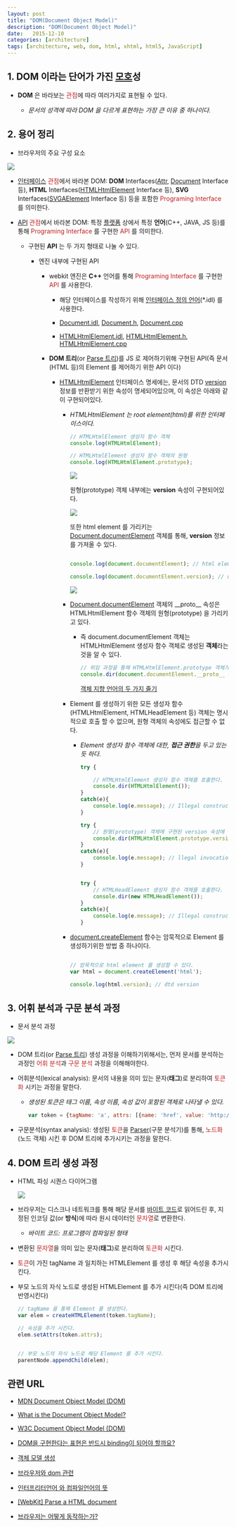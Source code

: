 ```yaml
---
layout: post
title: "DOM(Document Object Model)"
description: "DOM(Document Object Model)"
date:   2015-12-10
categories: [architecture]
tags: [architecture, web, dom, html, xhtml, html5, JavaScript]
---
```


## 1. DOM 이라는 단어가 가진 [모호](http://krdic.naver.com/detail.nhn?docid=13706300)성 

- **DOM** 은 바라보는 <span style="color:#c11f1f">관점</span>에 따라 여러가지로 표현될 수 있다.

  - *문서의 성격에 따라 DOM 을 다르게 표현하는 가장 큰 이유 중 하나이다.*

## 2. 용어 정리

- 브라우저의 주요 구성 요소

![](/blog/assets/images/posts/20151207/dom_11.png)

- <span style="color:#c11f1f">[인터페이스](https://ko.wikipedia.org/wiki/%EC%9D%B8%ED%84%B0%ED%8E%98%EC%9D%B4%EC%8A%A4) 관점</span>에서 바라본 DOM: **DOM** Interfaces([Attr](https://developer.mozilla.org/en-US/docs/Web/API/Attr), [Document](https://developer.mozilla.org/en-US/docs/Web/API/Document) Interface 등), **HTML** Interfaces([HTMLHtmlElement](https://developer.mozilla.org/en-US/docs/Web/API/HTMLHtmlElement) Interface 등), **SVG** Interfaces([SVGAElement](https://developer.mozilla.org/en-US/docs/Web/API/SVGAElement) Interface 등) 등을 포함한 <span style="color:#c11f1f">Programing Interface</span> 를 의미한다.<p />

- <span style="color:#c11f1f">[API](https://ko.wikipedia.org/wiki/API) 관점</span>에서 바라본 DOM: 특정 [플랫폼](https://ko.wikipedia.org/wiki/%EC%BB%B4%ED%93%A8%ED%8C%85_%ED%94%8C%EB%9E%AB%ED%8F%BC) 상에서 특정 **언어**(C++, JAVA, JS 등)를 통해 <span style="color:#c11f1f">Programing Interface</span> 를 구현한 <span style="color:#c11f1f">API</span> 를 의미한다.<p />

  - 구현된 **API** 는 두 가지 형태로 나눌 수 있다.
  
      - 엔진 내부에 구현된 API<p>
          
          - webkit 엔진은 **C++** 언어를 통해 <span style="color:#c11f1f">Programing Interface</span> 를 구현한 <span style="color:#c11f1f">API</span> 를 사용한다.<p>
          
              - 해당 인터페이스를 작성하기 위해 <a href="https://ko.wikipedia.org/wiki/%EC%9D%B8%ED%84%B0%ED%8E%98%EC%9D%B4%EC%8A%A4_%EC%A0%95%EC%9D%98_%EC%96%B8%EC%96%B4">인터페이스 정의 언어</a>(*.idl) 를 사용한다.<p>
        
              - <a href="https://github.com/WebKit/webkit/blob/master/Source/WebCore/dom/Document.idl">Document.idl</a>, <a href="https://github.com/WebKit/webkit/blob/master/Source/WebCore/dom/Document.h">Document.h</a>, <a href="https://github.com/WebKit/webkit/blob/master/Source/WebCore/dom/Document.cpp">Document.cpp</a><p>
              
              - <a href="https://github.com/WebKit/webkit/blob/master/Source/WebCore/html/HTMLHtmlElement.idl">HTMLHtmlElement.idl</a>, <a href="https://github.com/WebKit/webkit/blob/master/Source/WebCore/html/HTMLHtmlElement.h">HTMLHtmlElement.h</a>, <a href="https://github.com/WebKit/webkit/blob/master/Source/WebCore/html/HTMLHtmlElement.cpp">HTMLHtmlElement.cpp</a><p>
                  
        - **DOM 트리**(or [Parse 트리](https://ko.wikipedia.org/wiki/%EA%B5%AC%EB%AC%B8_%EB%B6%84%EC%84%9D))를 JS 로 제어하기위해 구현된 API(즉 문서(HTML 등)의 Element 를 제어하기 위한 API 이다)<p>
        
          - [HTMLHtmlElement](https://developer.mozilla.org/en-US/docs/Web/API/HTMLHtmlElement) 인터페이스 명세에는, 문서의 DTD [version](https://developer.mozilla.org/en-US/docs/Web/API/HTMLHtmlElement/version) 정보를 반환받기 위한 속성이 명세되어있으며, 이 속성은 아래와 같이 구현되어있다.
          
              - *HTMLHtmlElement 는 root element(html)를 위한 인터페이스이다.*<p>
          
                  ```javascript
                  // HTMLHtmlElement 생성자 함수 객체
                  console.log(HTMLHtmlElement);
              
                  // HTMLHtmlElement 생성자 함수 객체의 원형
                  console.log(HTMLHtmlElement.prototype);
                  ```    
                  
                  ![](/blog/assets/images/posts/20151207/dom_13.png)
                  
                  원형(prototype) 객체 내부에는 **version** 속성이 구현되어있다.
                  
                  ![](/blog/assets/images/posts/20151207/dom_14.png)       
                                             
                  또한 html element 를 가리키는 [Document.documentElement](https://developer.mozilla.org/en-US/docs/Web/API/Document/documentElement) 객체를 통해, **version** 정보를 가져올 수 있다.
          
                  ```javascript
                  
                  console.log(document.documentElement); // html element object
                  
                  console.log(document.documentElement.version); // dtd version
                  ```              
                  
                  ![](/blog/assets/images/posts/20151207/dom_15.png)
                  
            - [Document.documentElement](https://developer.mozilla.org/en-US/docs/Web/API/Document/documentElement) 객체의 \_\_proto\_\_ 속성은 HTMLHtmlElement 함수 객체의 원형(prototype) 을 가리키고 있다.
            
              - 즉 document.documentElement 객체는 HTMLHtmlElement 생성자 함수 객체로 생성된 **객체**라는것을 알 수 있다.<p>
              
                  ```javascript
                  // 위임 과정을 통해 HTMLHtmlElement.prototype 객체가 생성된 document.documentElement 객체의 __proto__ 속성으로 위임된다.
                  console.dir(document.documentElement.__proto__ === HTMLHtmlElement.prototype); // true
                  ```                                      
                  
                  [객체 지향 언어의 두 가지 줄기](http://mohwa.github.io/blog/javascript/2015/10/16/prototype/)
                                    
            - Element 를 생성하기 위한 모든 생성자 함수(HTMLHtmlElement, HTMLHeadElement 등) 객체는 명시적으로 호출 할 수 없으며, 원형 객체의 속성에도 접근할 수 없다.
                                                
              - <em>Element 생성자 함수 객체에 대한, **접근 권한**을 두고 있는듯 하다.</em><p>
              
                ```javascript
                try {
                
                    // HTMLHtmlElement 생성자 함수 객체를 호출한다.
                    console.dir(HTMLHtmlElement());
                }
                catch(e){
                    console.log(e.message); // Illegal constructor
                }
            
                try {
                    // 원형(prototype) 객체에 구현된 version 속성에 접근한다.
                    console.dir(HTMLHtmlElement.prototype.version);
                }
                catch(e){
                    console.log(e.message); // llegal invocation
                }
            
            
                try {
                    // HTMLHeadElement 생성자 함수 객체를 호출한다.
                    console.dir(new HTMLHeadElement());
                }
                catch(e){
                    console.log(e.message); // Illegal constructor
                }
                ```

            - [document.createElement](https://developer.mozilla.org/ko/docs/Web/API/Document/createElement) 함수는 암묵적으로 Element 를 생성하기위한 방법 중 하나이다.
            
                ```javascript
                
                // 암묵적으로 html element 를 생성할 수 있다.
                var html = document.createElement('html');
                
                console.log(html.version); // dtd version
                ```

## 3. 어휘 분석과 구문 분석 과정

- 문서 분석 과정

![](/blog/assets/images/posts/20151207/dom_16.png)

- DOM 트리(or [Parse 트리](https://ko.wikipedia.org/wiki/%EA%B5%AC%EB%AC%B8_%EB%B6%84%EC%84%9D)) 생성 과정을 이해하기위해서는, 먼저 문서를 분석하는 과정인 <span style="color:#c11f1f">어휘 분석</span>과 <span style="color:#c11f1f">구문 분석</span> 과정을 이해해야한다.

- 어휘분석(lexical analysis): 문서의 내용을 의미 있는 문자(**태그**)로 분리하여 <span style="color:#c11f1f">토큰화</span> 시키는 과정을 말한다.<p>
    
    - <em>생성된 토큰은 태그 이름, 속성 이름, 속성 값이 포함된 객체로 나타낼 수 있다.</em>

        ```javascript
        var token = {tagName: 'a', attrs: [{name: 'href', value: 'http://google.com'}, {name: 'target', value: '_blank'}]};
        ```
        
- 구문분석(syntax analysis): 생성된 <span style="color:#c11f1f">토큰</span>을 [Parser](https://ko.wikipedia.org/wiki/%EA%B5%AC%EB%AC%B8_%EB%B6%84%EC%84%9D)(구문 분석기)를 통해, <span style="color:#c11f1f">노드화</span>(노드 객체) 시킨 후 DOM 트리에 추가시키는 과정을 말한다.

## 4. DOM 트리 생성 과정

- HTML 파싱 시퀀스 다이어그램

    ![](/blog/assets/images/posts/20151207/dom_17.png)

- 브라우저는 디스크나 네트워크를 통해 해당 문서를 [바이트 코드](http://m.terms.naver.com/entry.nhn?docId=844067&cid=42346&categoryId=42346)로 읽어드린 후, 지정된 인코딩 값(or **방식**)에 따라 원시 데이터인 <span style="color:#c11f1f">문자열</span>로 변환한다.

    - <em>바이트 코드: 프로그램이 컴파일된 형태</em>


- 변환된 <span style="color:#c11f1f">문자열</span>을 의미 있는 문자(**태그**)로 분리하여 <span style="color:#c11f1f">토큰화</span> 시킨다.

- <span style="color:#c11f1f">토큰</span>이 가진 tagName 과 일치하는 HTMLElement 를 생성 후 해당 속성을 추가시킨다.

- 부모 노드의 자식 노드로 생성된 HTMLElement 를 추가 시킨다(즉 DOM 트리에 반영시킨다)<p>

    ```javascript
    // tagName 을 통해 Element 를 생성한다.
    var elem = createHTMLElement(token.tagName);
    
    // 속성을 추가 시킨다.
    elem.setAttrs(token.attrs);
    
    
    // 부모 노드의 자식 노드로 해당 Element 를 추가 시킨다.
    parentNode.appendChild(elem);
    ```
    


## 관련 URL

- [MDN Document Object Model (DOM)](https://developer.mozilla.org/en-US/docs/Web/API/Document_Object_Model)<p />

- [What is the Document Object Model?](http://www.w3.org/TR/DOM-Level-2-Core/introduction.html)<p />

- [W3C Document Object Model (DOM)](http://www.w3.org/DOM/)<p />

- [DOM을 구현한다는 표현은 반드시 binding이 되어야 할까요?](http://okjungsoo.tistory.com/entry/DOM%EC%9D%84-%EA%B5%AC%ED%98%84%ED%95%9C%EB%8B%A4%EB%8A%94-%ED%91%9C%ED%98%84%EC%9D%80-%EB%B0%98%EB%93%9C%EC%8B%9C-binding%EC%9D%B4-%EB%90%98%EC%96%B4%EC%95%BC-%ED%95%A0%EA%B9%8C%EC%9A%94)<p />

- [객체 모델 생성](https://developers.google.com/web/fundamentals/performance/critical-rendering-path/constructing-the-object-model?hl=ko)

- [브라우저와 dom 관련](http://okky.kr/article/112613)

- [인터프리터언어 와 컴파일언어의 뜻](http://seodh007.tistory.com/entry/%EC%9D%B8%ED%84%B0%ED%94%84%EB%A6%AC%ED%84%B0%EC%96%B8%EC%96%B4-%EC%99%80-%EC%BB%B4%ED%8C%8C%EC%9D%BC%EC%96%B8%EC%96%B4%EC%9D%98-%EB%9C%BB)

- [[WebKit] Parse a HTML document](http://haejung.egloos.com/v/1250745)

- [브라우저는 어떻게 동작하는가?](http://d2.naver.com/helloworld/59361)






